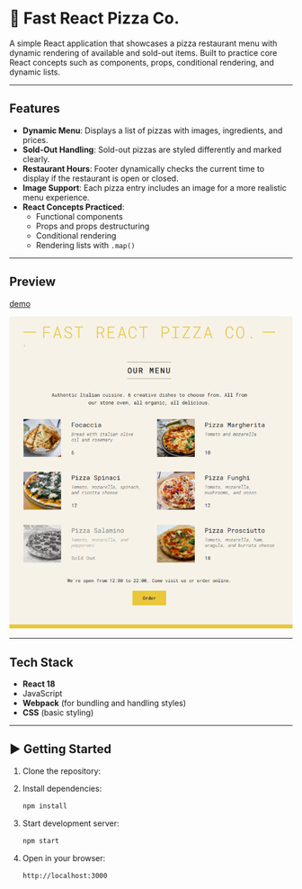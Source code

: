 # 🍕 Fast React Pizza Co.

A simple React application that showcases a pizza restaurant menu with dynamic rendering of available and sold-out items. Built to practice core React concepts such as components, props, conditional rendering, and dynamic lists.

---
## Features

- **Dynamic Menu**: Displays a list of pizzas with images, ingredients, and prices.
- **Sold-Out Handling**: Sold-out pizzas are styled differently and marked clearly.
- **Restaurant Hours**: Footer dynamically checks the current time to display if the restaurant is open or closed.
- **Image Support**: Each pizza entry includes an image for a more realistic menu experience.
- **React Concepts Practiced**:
    - Functional components
    - Props and props destructuring
    - Conditional rendering
    - Rendering lists with `.map()`


---
##  Preview
[demo](https://fast-pizza-menue.netlify.app/)

![screen](./screen.png)

---

## Tech Stack

- **React 18**
- JavaScript
- **Webpack** (for bundling and handling styles)
- **CSS** (basic styling)

---
## ▶️ Getting Started

1. Clone the repository:

2. Install dependencies:
    ```bash
    npm install
    ```

3. Start development server:
    ```bash
    npm start
    ```

4. Open in your browser:
    ```
    http://localhost:3000
    ```
